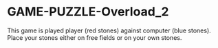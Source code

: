 # GAME-PUZZLE-Overload_2
This game is played player (red stones) against computer (blue stones). Place your stones either on free fields or on your own stones.
